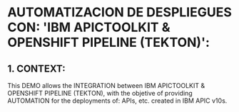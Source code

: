 # AUTOMATIZACION DE DESPLIEGUES CON: 'IBM APICTOOLKIT & OPENSHIFT PIPELINE (TEKTON)': 

## 1. CONTEXT:
This DEMO allows the INTEGRATION between IBM APICTOOLKIT & OPENSHIFT PIPELINE (TEKTON), with the objetive of providing AUTOMATION for the deployments of: APIs, etc. created in IBM APIC v10s.
